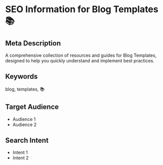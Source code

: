 # SEO Information for Blog Templates 📚

## Meta Description
A comprehensive collection of resources and guides for Blog Templates, designed to help you quickly understand and implement best practices.

## Keywords
blog, templates, 📚

## Target Audience
- Audience 1
- Audience 2

## Search Intent
- Intent 1
- Intent 2

